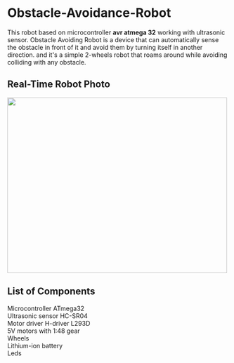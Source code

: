 # Obstacle-Avoidance-Robot

This robot based on microcontroller **avr atmega 32**  working with ultrasonic sensor. 
Obstacle Avoiding Robot is a device that can automatically sense the obstacle in front of 
it and avoid them by turning itself in another direction.
and it's a simple 2-wheels robot that roams around while avoiding colliding 
with any obstacle.

## Real-Time Robot Photo
<img src="https://user-images.githubusercontent.com/70710872/178770387-cadd049c-d55e-4fc5-b823-6b0ce5723dc0.jpeg" width="500" height="400">


## List of Components

Microcontroller ATmega32 <br/>
Ultrasonic sensor HC-SR04 <br/>
Motor driver H-driver L293D <br/>
5V motors with 1:48 gear <br/>
Wheels <br/>
Lithium-ion battery <br/>
Leds


